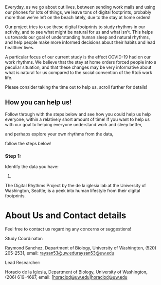 Everyday, as we go about out lives, between sending work mails and using our phones for lots of things, we leave tons of digital footprints, probably more than we've left on the beach lately, due to the stay at home orders!

Our project tries to use these digital footprints to study rhythms in our activity, and to see what might be natural for us and what isn't. This helps us towards our goal of understanding human sleep and natural rhythms, and help people make more informed decisions about their habits and lead healthier lives.

A particular focus of our current study is the effect COVID-19 had on our work rhythms. We believe that the stay at home orders forced people into a peculiar situation, and that these changes may be very informative about what is natural for us compared to the social convention of the 9to5 work life.

Please consider taking the time out to help us, scroll further for details!


## How you can help us!

Follow through with the steps below and see how you could help us help everyone, within a relatively short amount of time!
If you want to help us with our goal to helping everyone understand work and sleep better, 

and perhaps explore your own rhythms from the data, 

follow the steps below!

### Step 1:

Identify the data you have: 

1. 
The Digital Rhythms Project by the de la iglesia lab at the University of Washington, Seattle; is a peek into human lifestyle from their digital footprints. 

# About Us and Contact details

Feel free to contact us regarding any concerns or suggestions!

Study Coordinator: 

Raymond Sanchez, Department of Biology, University of Washington, (520) 205-2531, 
email: raysan53@uw.edu<a href="mailto:raysan53@uw.edu">raysan53@uw.edu</a>

Lead Researcher: 

Horacio de la Iglesia, Department of Biology, University of Washington, (206) 616-4697, 
email: [horaciod@uw.edu]<a href="mailto:horaciod@uw.edu">horaciod@uw.edu</a>
